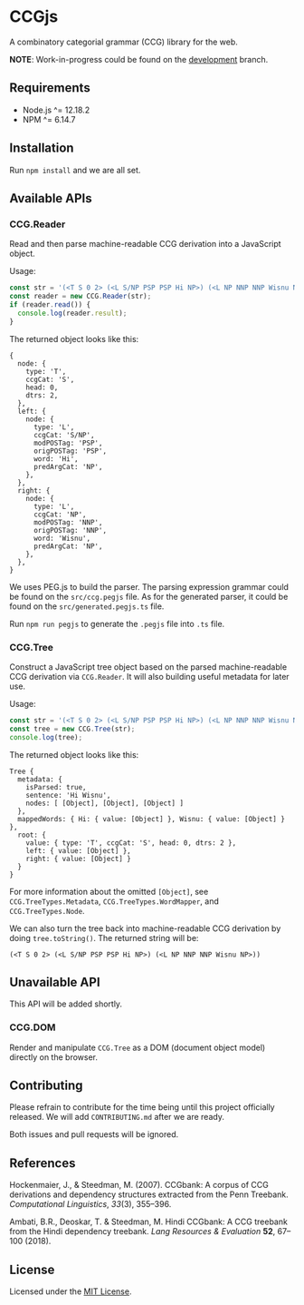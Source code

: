 # CCGjs

A combinatory categorial grammar (CCG) library for the web.

**NOTE**: Work-in-progress could be found on the [development][1] branch.

## Requirements

- Node.js ^= 12.18.2
- NPM ^= 6.14.7

## Installation

Run `npm install` and we are all set.

## Available APIs

### CCG.Reader

Read and then parse machine-readable CCG derivation into a JavaScript object.

Usage:

```javascript
const str = '(<T S 0 2> (<L S/NP PSP PSP Hi NP>) (<L NP NNP NNP Wisnu NP>))';
const reader = new CCG.Reader(str);
if (reader.read()) {
  console.log(reader.result);
}
```

The returned object looks like this:

```
{
  node: {
    type: 'T',
    ccgCat: 'S',
    head: 0,
    dtrs: 2,
  },
  left: {
    node: {
      type: 'L',
      ccgCat: 'S/NP',
      modPOSTag: 'PSP',
      origPOSTag: 'PSP',
      word: 'Hi',
      predArgCat: 'NP',
    },
  },
  right: {
    node: {
      type: 'L',
      ccgCat: 'NP',
      modPOSTag: 'NNP',
      origPOSTag: 'NNP',
      word: 'Wisnu',
      predArgCat: 'NP',
    },
  },
}
```

We uses PEG.js to build the parser.
The parsing expression grammar could be found on the `src/ccg.pegjs` file.
As for the generated parser, it could be found on the `src/generated.pegjs.ts`
file.

Run `npm run pegjs` to generate the `.pegjs` file into `.ts` file.

### CCG.Tree

Construct a JavaScript tree object based on the parsed machine-readable CCG
derivation via `CCG.Reader`. It will also building useful metadata for later
use.

Usage:

```javascript
const str = '(<T S 0 2> (<L S/NP PSP PSP Hi NP>) (<L NP NNP NNP Wisnu NP>))';
const tree = new CCG.Tree(str);
console.log(tree);
```

The returned object looks like this:

```
Tree {
  metadata: {
    isParsed: true,
    sentence: 'Hi Wisnu',
    nodes: [ [Object], [Object], [Object] ]
  },
  mappedWords: { Hi: { value: [Object] }, Wisnu: { value: [Object] } },
  root: {
    value: { type: 'T', ccgCat: 'S', head: 0, dtrs: 2 },
    left: { value: [Object] },
    right: { value: [Object] }
  }
}
```

For more information about the omitted `[Object]`,
see `CCG.TreeTypes.Metadata`, `CCG.TreeTypes.WordMapper`, and
`CCG.TreeTypes.Node`.

We can also turn the tree back into machine-readable CCG derivation by doing
`tree.toString()`. The returned string will be:

```
(<T S 0 2> (<L S/NP PSP PSP Hi NP>) (<L NP NNP NNP Wisnu NP>))
```

## Unavailable API

This API will be added shortly.

### CCG.DOM

Render and manipulate `CCG.Tree` as a DOM (document object model) directly on
the browser.

## Contributing

Please refrain to contribute for the time being until this project officially
released. We will add `CONTRIBUTING.md` after we are ready.

Both issues and pull requests will be ignored.

## References

Hockenmaier, J., & Steedman, M. (2007). CCGbank: A corpus of CCG derivations
and dependency structures extracted from the Penn Treebank.
_Computational Linguistics_, _33_(3), 355–396.

Ambati, B.R., Deoskar, T. & Steedman, M. Hindi CCGbank: A CCG treebank
from the Hindi dependency treebank.
_Lang Resources & Evaluation_ **52**, 67–100 (2018).

## License

Licensed under the [MIT License](LICENSE).

[1]: https://github.com/wisn/ccgjs/tree/development

